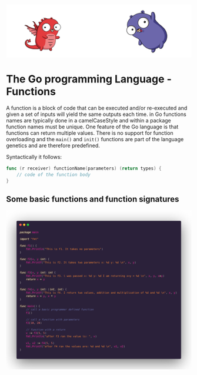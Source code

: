 ![](/assets/gologo.png)

# The Go programming Language - Functions

A function is a block of code that can be executed and/or re-executed and given a set of inputs will yield the same outputs each time. in Go functions names are typically done in a camelCaseStyle and within a package function names must be unique. One feature of the Go language is that functions can return multiple values. There is no support for function overloading and the `main()` and `init()` functions are part of the language genetics and are therefore predefined.

Syntactically it follows:

```go
func (r receiver) functionName(parameters) (return types) {
    // code of the function body
}
```

## Some basic functions and function signatures

![](/assets/core/11/1101-funcs.png)
